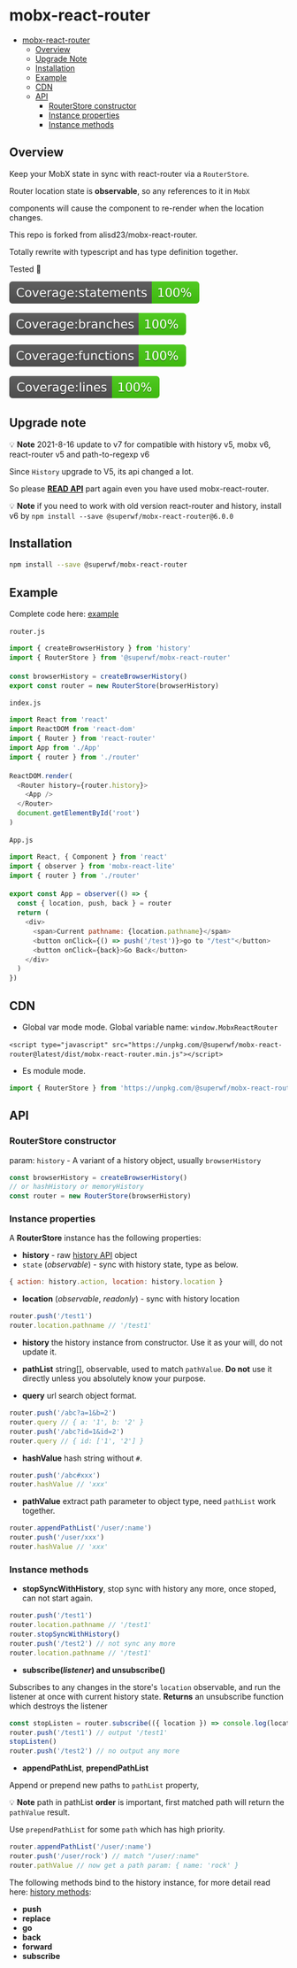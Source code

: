 # mobx-react-router

- [mobx-react-router](#mobx-react-router)
  - [Overview](#overview)
  - [Upgrade Note](#upgrade-note)
  - [Installation](#installation)
  - [Example](#example)
  - [CDN](#cdn)
  - [API](#api)
    - [RouterStore constructor](#routerstore-constructor)
    - [Instance properties](#instance-properties)
    - [Instance methods](#instance-methods)

## Overview

Keep your MobX state in sync with react-router via a `RouterStore`.

Router location state is **observable**, so any references to it in `MobX`

components will cause the component to re-render when the location changes.

This repo is forked from alisd23/mobx-react-router.

Totally rewrite with typescript and has type definition together.

Tested 🥳

![Statements](./badge/badge-statements.svg)

![Branches](./badge/badge-branches.svg)

![Functions](./badge/badge-functions.svg)

![Lines](./badge/badge-lines.svg)

## Upgrade note

💡 **Note** 2021-8-16 update to v7 for compatible with history v5, mobx v6, react-router v5 and path-to-regexp v6

Since `History` upgrade to V5, its api changed a lot.

So please [**READ API**](#api) part again even you have used mobx-react-router.

💡 **Note** if you need to work with old version react-router and history, install v6 by `npm install --save @superwf/mobx-react-router@6.0.0`

## Installation

```sh
npm install --save @superwf/mobx-react-router
```

## Example

Complete code here: [example](https://github.com/superwf/mobx-react-router-example)

`router.js`

```javascript
import { createBrowserHistory } from 'history'
import { RouterStore } from '@superwf/mobx-react-router'

const browserHistory = createBrowserHistory()
export const router = new RouterStore(browserHistory)
```

`index.js`

```javascript
import React from 'react'
import ReactDOM from 'react-dom'
import { Router } from 'react-router'
import App from './App'
import { router } from './router'

ReactDOM.render(
  <Router history={router.history}>
    <App />
  </Router>
  document.getElementById('root')
)
```

`App.js`

```javascript
import React, { Component } from 'react'
import { observer } from 'mobx-react-lite'
import { router } from './router'

export const App = observer(() => {
  const { location, push, back } = router
  return (
    <div>
      <span>Current pathname: {location.pathname}</span>
      <button onClick={() => push('/test')}>go to "/test"</button>
      <button onClick={back}>Go Back</button>
    </div>
  )
})
```

## CDN

- Global var mode mode. Global variable name: `window.MobxReactRouter`

`<script type="javascript" src="https://unpkg.com/@superwf/mobx-react-router@latest/dist/mobx-react-router.min.js"></script>`

- Es module mode.

```javascript
import { RouterStore } from 'https://unpkg.com/@superwf/mobx-react-router/module/index.js'
```

## API

### RouterStore constructor

param: `history` - A variant of a history object, usually `browserHistory`

```javascript
const browserHistory = createBrowserHistory()
// or hashHistory or memoryHistory
const router = new RouterStore(browserHistory)
```

### Instance properties

A **RouterStore** instance has the following properties:

- **history** - raw [history API](https://github.com/mjackson/history#properties) object
- `state` (*observable*) - sync with history state, type as below.

```javascript
{ action: history.action, location: history.location }
```

- **location** (*observable*, *readonly*) - sync with history location

```javascript
router.push('/test1')
router.location.pathname // '/test1'
```

- **history** the history instance from constructor. Use it as your will, do not update it.

- **pathList** string[], observable, used to match `pathValue`. **Do not** use it directly unless you absolutely know your purpose.

- **query** url search object format.

```javascript
router.push('/abc?a=1&b=2')
router.query // { a: '1', b: '2' }
router.push('/abc?id=1&id=2')
router.query // { id: ['1', '2'] }
```

- **hashValue** hash string without `#`.

```javascript
router.push('/abc#xxx')
router.hashValue // 'xxx'
```

- **pathValue** extract path parameter to object type, need `pathList` work together.

```javascript
router.appendPathList('/user/:name')
router.push('/user/xxx')
router.hashValue // 'xxx'
```

### Instance methods

- **stopSyncWithHistory**, stop sync with history any more, once stoped, can not start again.

```javascript
router.push('/test1')
router.location.pathname // '/test1'
router.stopSyncWithHistory()
router.push('/test2') // not sync any more
router.location.pathname // '/test1'
```

- **subscribe(*listener*) and unsubscribe()**

Subscribes to any changes in the store's `location` observable,
and run the listener at once with current history state.
**Returns** an unsubscribe function which destroys the listener

```javascript
const stopListen = router.subscribe(({ location }) => console.log(location.pathname))
router.push('/test1') // output '/test1'
stopListen()
router.push('/test2') // no output any more
```

- **appendPathList**, **prependPathList**

Append or prepend new paths to `pathList` property,

💡 **Note** path in pathList **order** is important, first matched path will return the `pathValue` result.

Use `prependPathList` for some `path` which has high priority.

```javascript
router.appendPathList('/user/:name')
router.push('/user/rock') // match "/user/:name"
router.pathValue // now get a path param: { name: 'rock' }
```

The following methods bind to the history instance, for more detail read here: [history methods](https://github.com/remix-run/history/blob/main/docs/navigation.md):

- **push**
- **replace**
- **go**
- **back**
- **forward**
- **subscribe**
